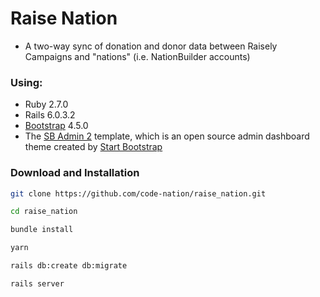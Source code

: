 # Raise Nation

- A two-way sync of donation and donor data between Raisely Campaigns and "nations" (i.e. NationBuilder accounts)

### Using:

- Ruby 2.7.0
- Rails 6.0.3.2
- [Bootstrap](http://getbootstrap.com/) 4.5.0
- The [SB Admin 2](https://startbootstrap.com/template-overviews/sb-admin-2/) template, which is an open source admin dashboard theme created by [Start Bootstrap](http://startbootstrap.com/)

### Download and Installation

```sh
git clone https://github.com/code-nation/raise_nation.git
```

```sh
cd raise_nation
```

```sh
bundle install
```

```sh
yarn
```

```sh
rails db:create db:migrate
```

```sh
rails server
```
